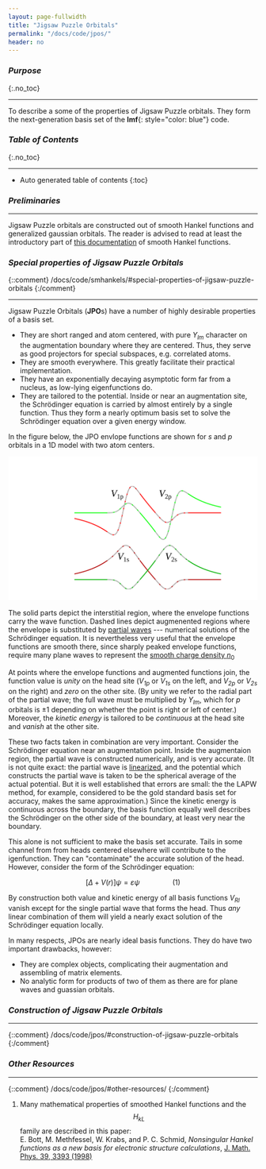 ```yaml
---
layout: page-fullwidth
title: "Jigsaw Puzzle Orbitals"
permalink: "/docs/code/jpos/"
header: no
---
```


### _Purpose_
{:.no_toc}
_____________________________________________________________

To describe a some of the properties of Jigsaw Puzzle orbitals.
They form the next-generation basis set of the **lmf**{: style="color: blue"} code.

### _Table of Contents_
{:.no_toc}
_____________________________________________________________
*  Auto generated table of contents
{:toc}

### _Preliminaries_
_____________________________________________________________

Jigsaw Puzzle orbitals are constructed out of smooth Hankel functions and generalized gaussian orbitals.
The reader is advised to read at least the introductory part of 
[this documentation](/docs/code/smhankels) of smooth Hankel functions.

### *Special properties of Jigsaw Puzzle Orbitals*
{::comment}
/docs/code/smhankels/#special-properties-of-jigsaw-puzzle-orbitals
{:/comment}
________________________________________________________________

Jigsaw Puzzle Orbitals (<b>JPO</b>s) have a number of highly desirable properties of a basis set.

 + They are short ranged and atom centered, with pure <i>Y<sub>lm</sub></i> character on the augmentation boundary where they are centered.
   Thus, they serve as good projectors for special subspaces, e.g. correlated atoms.
 + They are smooth everywhere.  This greatly facilitate their practical implementation.
 + They have an exponentially decaying asymptotic form far from a nucleus, as low-lying eigenfunctions do.
 + They are tailored to the potential.
   Inside or near an augmentation site, the Schr&ouml;dinger equation is carried by almost entirely by
   a single function. Thus they form a nearly optimum basis set to solve the Schr&ouml;dinger equation over a given energy window.

In the figure below, the JPO envlope functions are shown for _s_ and _p_ orbitals in a 1D model with two atom centers.

![s and p JPO's for a 1d 2-centers model](/assets/img/jpo2c.svg)

The solid parts depict the interstitial region, where the envelope functions carry the wave function.  Dashed lines depict augmenented
regions where the envelope is substituted by [partial waves](/docs/package_overview/#linear-methods-in-band-theory) --- numerical solutions
of the Schr&ouml;dinger equation.  It is nevertheless very useful that the envelope functions are smooth there, since sharply peaked
envelope functions, require many plane waves to represent the
[smooth charge density <i>n</i><sub>0</sub>](/docs/code/fpoverview/#augmentation-and-representation-of-the-charge-density)

At points where the envelope functions and augmented functions join, the function value is _unity_ on the head site
(<i>V<sub>1p</sub></i> or <i>V<sub>1s</sub></i> on the left, and <i>V<sub>2p</sub></i> or <i>V<sub>2s</sub></i> on the right)
and _zero_ on the other site.  (By unity we refer to the radial part of the partial wave; the full wave must be multiplied by <i>Y<sub>lm</sub></i>,
which for _p_ orbitals is &pm;1 depending on whether the point is right or left of center.)
Moreover, the _kinetic energy_ is tailored to be _continuous_ at the head site and _vanish_ at the other site.

These two facts taken in combination are very important. Consider the Schr&ouml;dinger equation near an augmentation point.  Inside the
augmentaion region, the partial wave is constructed numerically, and is very accurate.  (It is not quite exact: the partial wave is
[linearized](/docs/package_overview/#linear-methods-in-band-theory), and the potential which constructs the partial wave is taken to be the
spherical average of the actual potential.  But it is well established that errors are small: the the LAPW method, for example, considered
to be the gold standard basis set for accuracy, makes the same approximation.)  Since the kinetic energy is continuous across the 
boundary, the basis function equally well describes the Schr&ouml;dinger on the other side of the boundary, at least 
very near the boundary.

This alone is not sufficient to make the basis set accurate.  Tails in some channel from from heads centered elsewhere will contribute to the 
igenfunction.  They can "contaminate" the accurate solution of the head.  However, consider the form of the Schr&ouml;dinger equation:

$$ [\Delta + V(r)] \psi = \varepsilon \psi \quad\quad\quad\quad (1) $$

By construction both value and kinetic energy of all basis functions <i>V<sub>Rl</sub></i> vanish except for
the single partial wave that forms the head.  Thus _any_ linear combination of them will yield
a nearly exact solution of the Schr&ouml;dinger equation locally.

In many respects, JPOs are nearly ideal basis functions.  They do have two important drawbacks, however:

 + They are complex objects, complicating their augmentation and assembling of matrix elements.
 + No analytic form for products of two of them as there are for plane waves and guassian orbitals.

### *Construction of Jigsaw Puzzle Orbitals*
______________________________________________________________
{::comment}
/docs/code/jpos/#construction-of-jigsaw-puzzle-orbitals
{:/comment}

### _Other Resources_
______________________________________________________________
{::comment}
/docs/code/jpos/#other-resources/
{:/comment}

1. Many mathematical properties of smoothed Hankel functions and the $$H_{kL}$$ family
are described in this paper:  
E. Bott, M. Methfessel, W. Krabs, and P. C. Schmid,
_Nonsingular Hankel functions as a new basis for electronic structure calculations_,
[J. Math. Phys. 39, 3393 (1998)](http://dx.doi.org/10.1063/1.532437)

